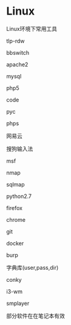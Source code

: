 # Linux
Linux环境下常用工具


tlp-rdw

bbswitch

apache2

mysql

php5

code

pyc

phps

网易云

搜狗输入法

msf

nmap

sqlmap

python2.7

firefox

chrome

git

docker

burp

字典库(user,pass,dir)

conky

i3-wm

smplayer



部分软件在在笔记本有效

